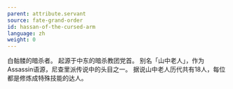 ```yaml
---
parent: attribute.servant
source: fate-grand-order
id: hassan-of-the-cursed-arm
language: zh
weight: 0
---
```


白骷髅的暗杀者。
起源于中东的暗杀教团党首。
别名「山中老人」，作为Assassin语源，尼查里派传说中的头目之一。
据说山中老人历代共有18人，每位都是修炼成特殊技能的达人。
